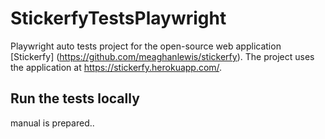 # StickerfyTestsPlaywright
 
Playwright auto tests project for the open-source web application [Stickerfy] (https://github.com/meaghanlewis/stickerfy). 
The project uses the application at https://stickerfy.herokuapp.com/.

## Run the tests locally

manual is prepared..